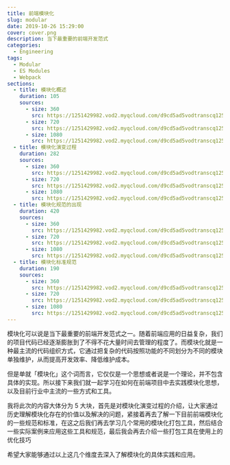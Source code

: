 ```yaml
---
title: 前端模块化
slug: modular
date: 2019-10-26 15:29:00
cover: cover.png
description: 当下最重要的前端开发范式
categories:
  - Engineering
tags:
  - Modular
  - ES Modules
  - Webpack
sections:
  - title: 模块化概述
    duration: 105
    sources:
      - size: 360
        src: https://1251429982.vod2.myqcloud.com/d9cd5ad5vodtranscq1251429982/5fd738af5285890794219270219/v.f20.mp4
      - size: 720
        src: https://1251429982.vod2.myqcloud.com/d9cd5ad5vodtranscq1251429982/5fd738af5285890794219270219/v.f30.mp4
      - size: 1080
        src: https://1251429982.vod2.myqcloud.com/d9cd5ad5vodtranscq1251429982/5fd738af5285890794219270219/v.f40.mp4
  - title: 模块化演变过程
    duration: 282
    sources:
      - size: 360
        src: https://1251429982.vod2.myqcloud.com/d9cd5ad5vodtranscq1251429982/c05973c65285890794268956839/v.f20.mp4
      - size: 720
        src: https://1251429982.vod2.myqcloud.com/d9cd5ad5vodtranscq1251429982/c05973c65285890794268956839/v.f30.mp4
      - size: 1080
        src: https://1251429982.vod2.myqcloud.com/d9cd5ad5vodtranscq1251429982/c05973c65285890794268956839/v.f40.mp4
  - title: 模块化规范的出现
    duration: 420
    sources:
      - size: 360
        src: https://1251429982.vod2.myqcloud.com/d9cd5ad5vodtranscq1251429982/8123b4c35285890794271210044/v.f20.mp4
      - size: 720
        src: https://1251429982.vod2.myqcloud.com/d9cd5ad5vodtranscq1251429982/8123b4c35285890794271210044/v.f30.mp4
      - size: 1080
        src: https://1251429982.vod2.myqcloud.com/d9cd5ad5vodtranscq1251429982/8123b4c35285890794271210044/v.f40.mp4
  - title: 模块化标准规范
    duration: 190
    sources:
      - size: 360
        src: https://1251429982.vod2.myqcloud.com/d9cd5ad5vodtranscq1251429982/2bc08ad05285890794137300758/v.f20.mp4
      - size: 720
        src: https://1251429982.vod2.myqcloud.com/d9cd5ad5vodtranscq1251429982/2bc08ad05285890794137300758/v.f30.mp4
      - size: 1080
        src: https://1251429982.vod2.myqcloud.com/d9cd5ad5vodtranscq1251429982/2bc08ad05285890794137300758/v.f40.mp4
---
```


模块化可以说是当下最重要的前端开发范式之一。随着前端应用的日益复杂，我们的项目代码已经逐渐膨胀到了不得不花大量时间去管理的程度了。而模块化就是一种最主流的代码组织方式，它通过把复杂的代码按照功能的不同划分为不同的模块单独维护，从而提高开发效率、降低维护成本。

但是单就「模块化」这个词而言，它仅仅是一个思想或者说是一个理论，并不包含具体的实现。所以接下来我们就一起学习在如何在前端项目中去实践模块化思想，以及目前行业中主流的一些方式和工具。

我将此次的内容大体分为 5 大块，首先是对模块化演变过程的介绍，让大家通过历史理解模块化存在的价值以及解决的问题，紧接着再去了解一下目前前端模块化的一些规范和标准，在这之后我们再去学习几个常用的模块化打包工具，然后结合一些实际案例来应用这些工具和规范，最后我会再去介绍一些打包工具在使用上的优化技巧

希望大家能够通过以上这几个维度去深入了解模块化的具体实践和应用。
